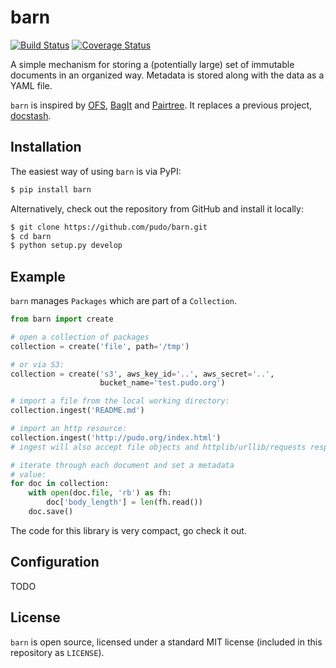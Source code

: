# barn

[![Build Status](https://travis-ci.org/pudo/barn.png?branch=master)](https://travis-ci.org/pudo/barn) [![Coverage Status](https://coveralls.io/repos/pudo/barn/badge.svg)](https://coveralls.io/r/pudo/barn)

A simple mechanism for storing a (potentially large) set of immutable documents in an organized way. Metadata is stored along with the data as a YAML file.

``barn`` is inspired by [OFS](https://github.com/okfn/ofs), [BagIt](https://github.com/LibraryOfCongress/bagit-python) and [Pairtree](https://pythonhosted.org/Pairtree/). It replaces a previous project, [docstash](https://github.com/pudo/docstash).


## Installation

The easiest way of using ``barn`` is via PyPI:

```bash
$ pip install barn
```

Alternatively, check out the repository from GitHub and install it locally:

```bash
$ git clone https://github.com/pudo/barn.git
$ cd barn
$ python setup.py develop
```


## Example

``barn`` manages ``Packages`` which are part of a ``Collection``. 

```python
from barn import create

# open a collection of packages
collection = create('file', path='/tmp')

# or via S3:
collection = create('s3', aws_key_id='..', aws_secret='..',
                    bucket_name='test.pudo.org')

# import a file from the local working directory:
collection.ingest('README.md')

# import an http resource:
collection.ingest('http://pudo.org/index.html')
# ingest will also accept file objects and httplib/urllib/requests responses

# iterate through each document and set a metadata
# value:
for doc in collection:
    with open(doc.file, 'rb') as fh:
        doc['body_length'] = len(fh.read())
    doc.save()
```

The code for this library is very compact, go check it out.


## Configuration


TODO

## License

``barn`` is open source, licensed under a standard MIT license (included in this repository as ``LICENSE``).
